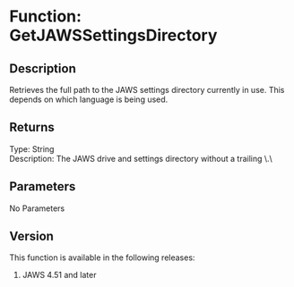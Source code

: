 # Function: GetJAWSSettingsDirectory

## Description

Retrieves the full path to the JAWS settings directory currently in use.
This depends on which language is being used.

## Returns

Type: String\
Description: The JAWS drive and settings directory without a trailing
\\.\

## Parameters

No Parameters

## Version

This function is available in the following releases:

1.  JAWS 4.51 and later
